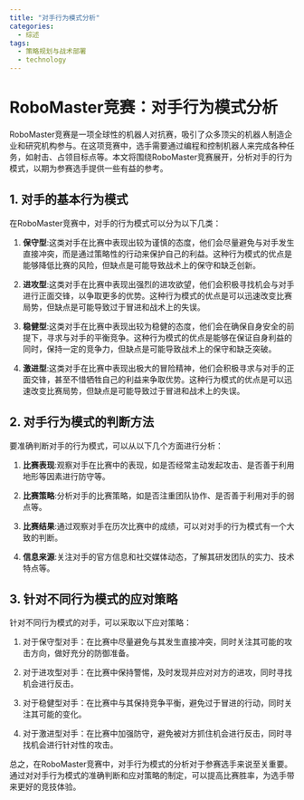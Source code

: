 ```yaml
---  
title: "对手行为模式分析"  
categories:  
  - 综述  
tags: 
  - 策略规划与战术部署 
  - technology  
---  
```


# RoboMaster竞赛：对手行为模式分析

RoboMaster竞赛是一项全球性的机器人对抗赛，吸引了众多顶尖的机器人制造企业和研究机构参与。在这项竞赛中，选手需要通过编程和控制机器人来完成各种任务，如射击、占领目标点等。本文将围绕RoboMaster竞赛展开，分析对手的行为模式，以期为参赛选手提供一些有益的参考。

## 1. 对手的基本行为模式

在RoboMaster竞赛中，对手的行为模式可以分为以下几类：

1. **保守型**:这类对手在比赛中表现出较为谨慎的态度，他们会尽量避免与对手发生直接冲突，而是通过策略性的行动来保护自己的利益。这种行为模式的优点是能够降低比赛的风险，但缺点是可能导致战术上的保守和缺乏创新。

2. **进攻型**:这类对手在比赛中表现出强烈的进攻欲望，他们会积极寻找机会与对手进行正面交锋，以争取更多的优势。这种行为模式的优点是可以迅速改变比赛局势，但缺点是可能导致过于冒进和战术上的失误。

3. **稳健型**:这类对手在比赛中表现出较为稳健的态度，他们会在确保自身安全的前提下，寻求与对手的平衡竞争。这种行为模式的优点是能够在保证自身利益的同时，保持一定的竞争力，但缺点是可能导致战术上的保守和缺乏突破。

4. **激进型**:这类对手在比赛中表现出极大的冒险精神，他们会积极寻求与对手的正面交锋，甚至不惜牺牲自己的利益来争取优势。这种行为模式的优点是可以迅速改变比赛局势，但缺点是可能导致过于冒进和战术上的失误。

## 2. 对手行为模式的判断方法

要准确判断对手的行为模式，可以从以下几个方面进行分析：

1. **比赛表现**:观察对手在比赛中的表现，如是否经常主动发起攻击、是否善于利用地形等因素进行防守等。

2. **比赛策略**:分析对手的比赛策略，如是否注重团队协作、是否善于利用对手的弱点等。

3. **比赛结果**:通过观察对手在历次比赛中的成绩，可以对对手的行为模式有一个大致的判断。

4. **信息来源**:关注对手的官方信息和社交媒体动态，了解其研发团队的实力、技术特点等。

## 3. 针对不同行为模式的应对策略

针对不同行为模式的对手，可以采取以下应对策略：

1. 对于保守型对手：在比赛中尽量避免与其发生直接冲突，同时关注其可能的攻击方向，做好充分的防御准备。

2. 对于进攻型对手：在比赛中保持警惕，及时发现并应对对方的进攻，同时寻找机会进行反击。

3. 对于稳健型对手：在比赛中与其保持竞争平衡，避免过于冒进的行动，同时关注其可能的变化。

4. 对于激进型对手：在比赛中加强防守，避免被对方抓住机会进行反击，同时寻找机会进行针对性的攻击。

总之，在RoboMaster竞赛中，对手行为模式的分析对于参赛选手来说至关重要。通过对对手行为模式的准确判断和应对策略的制定，可以提高比赛胜率，为选手带来更好的竞技体验。 
